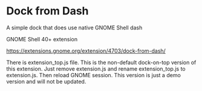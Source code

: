 # Dock from Dash

A simple dock that does use native GNOME Shell dash

GNOME Shell 40+ extension

https://extensions.gnome.org/extension/4703/dock-from-dash/

There is extension_top.js file. This is the non-default dock-on-top version of this extension. Just remove extension.js and rename extension_top.js to extension.js. Then reload GNOME session. This version is just a demo version and will not be updated.
